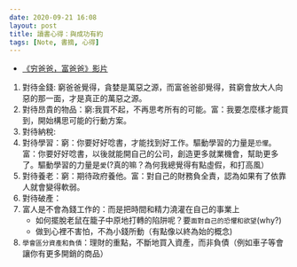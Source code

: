 ```yaml
---
date: 2020-09-21 16:08
layout: post
title: 讀書心得：與成功有約
tags: [Note, 書摘, 心得]
---
```


- [《穷爸爸，富爸爸》影片](https://www.facebook.com/qiyejiashangdao/videos/167327030583227/)

1. 對待金錢: 窮爸爸覺得，貪婪是萬惡之源，而富爸爸卻覺得，貧窮會放大人向惡的那一面，才是真正的萬惡之源。
2. 對待昂貴的物品：窮:我買不起，不再思考所有的可能。富：我要怎麼樣才能買到，開始構思可能的行動方案。
3. 對待納稅:
4. 對待學習：窮：你要好好唸書，才能找到好工作。驅動學習的力量是`恐懼`。富：你要好好唸書，以後就能開自己的公司，創造更多就業機會，幫助更多了。驅動學習的力量是`愛`(?真的嘛？為何我總覺得有點虛假，和打高風）
5. 對待養老：窮：期待政府養他。富：對自己的財務負全責，認為如果有了依靠人就會變得軟弱。
6. 對待破產：
7. 富人是不會為錢工作的：而是把時間和精力澆灌在自己的事業上
    - 如何擺脫老鼠在籠子中原地打轉的陷阱呢？要`面對自己的恐懼和欲望`(why?)
    - 做到心裡不害怕，不為小錢所動（有點像以終為始的概念)
8. `學會區分資產和負債`：理財的重點，不斷地買入資產，而非負債（例如車子等會讓你有更多開銷的商品）
